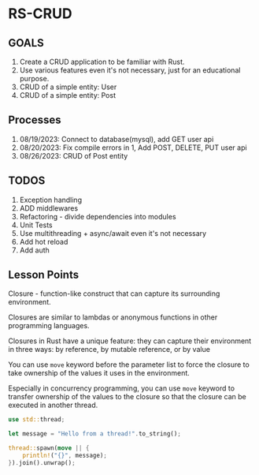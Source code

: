 # RS-CRUD

## GOALS
1. Create a CRUD application to be familiar with Rust.
2. Use various features even it's not necessary, just for an educational purpose.
3. CRUD of a simple entity: User
4. CRUD of a simple entity: Post



## Processes
1. 08/19/2023: Connect to database(mysql), add GET user api
2. 08/20/2023: Fix compile errors in 1, Add POST, DELETE, PUT user api
3. 08/26/2023: CRUD of Post entity



## TODOS
1. Exception handling
2. ADD middlewares
3. Refactoring - divide dependencies into modules
4. Unit Tests
5. Use multithreading + async/await even it's not necessary
6. Add hot reload
7. Add auth



## Lesson Points

Closure - function-like construct that can capture its surrounding environment. 

Closures are similar to lambdas or anonymous functions in other programming languages. 

Closures in Rust have a unique feature: they can capture their environment in three ways: by reference, by mutable reference, or by value

You can use `move` keyword before the parameter list to force the closure to take ownership of the values it uses in the environment.

Especially in concurrency programming, you can use `move` keyword to transfer ownership of the values to the closure so that the closure can be executed in another thread.

```rust
use std::thread;

let message = "Hello from a thread!".to_string();

thread::spawn(move || {
    println!("{}", message);
}).join().unwrap();
```

